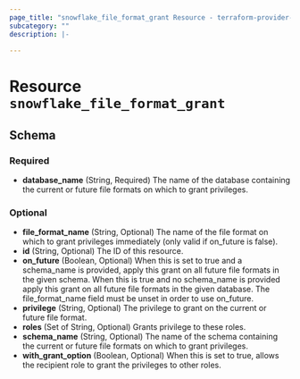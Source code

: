 ```yaml
---
page_title: "snowflake_file_format_grant Resource - terraform-provider-snowflake"
subcategory: ""
description: |-
  
---
```


# Resource `snowflake_file_format_grant`





## Schema

### Required

- **database_name** (String, Required) The name of the database containing the current or future file formats on which to grant privileges.

### Optional

- **file_format_name** (String, Optional) The name of the file format on which to grant privileges immediately (only valid if on_future is false).
- **id** (String, Optional) The ID of this resource.
- **on_future** (Boolean, Optional) When this is set to true and a schema_name is provided, apply this grant on all future file formats in the given schema. When this is true and no schema_name is provided apply this grant on all future file formats in the given database. The file_format_name field must be unset in order to use on_future.
- **privilege** (String, Optional) The privilege to grant on the current or future file format.
- **roles** (Set of String, Optional) Grants privilege to these roles.
- **schema_name** (String, Optional) The name of the schema containing the current or future file formats on which to grant privileges.
- **with_grant_option** (Boolean, Optional) When this is set to true, allows the recipient role to grant the privileges to other roles.


